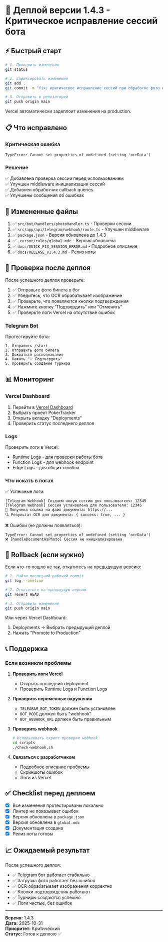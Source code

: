 # 🚀 Деплой версии 1.4.3 - Критическое исправление сессий бота

## ⚡ Быстрый старт

```bash
# 1. Проверить изменения
git status

# 2. Зафиксировать изменения
git add .
git commit -m "fix: критическое исправление сессий при обработке фото в боте (v1.4.3)"

# 3. Отправить в репозиторий
git push origin main
```

Vercel автоматически задеплоит изменения на production.

## 📋 Что исправлено

### Критическая ошибка
```
TypeError: Cannot set properties of undefined (setting 'ocrData')
```

### Решение
✅ Добавлена проверка сессии перед использованием  
✅ Улучшен middleware инициализации сессий  
✅ Добавлен обработчик callback queries  
✅ Улучшены сообщения об ошибках  

## 📝 Измененные файлы

1. ✅ `src/bot/handlers/photoHandler.ts` - Проверки сессии
2. ✅ `src/app/api/telegram/webhook/route.ts` - Улучшен middleware
3. ✅ `package.json` - Версия обновлена до 1.4.3
4. ✅ `.cursor/rules/global.mdc` - Версия обновлена
5. ✅ `docs/QUICK_FIX_SESSION_ERROR.md` - Подробное описание
6. ✅ `docs/RELEASE_v1.4.3.md` - Релиз ноты

## 🧪 Проверка после деплоя

После успешного деплоя проверьте:

1. ✅ Отправьте фото билета в бот
2. ✅ Убедитесь, что OCR обрабатывает изображение
3. ✅ Проверьте, что появляются кнопки подтверждения
4. ✅ Нажмите кнопку "Подтвердить" или "Отменить"
5. ✅ Проверьте логи Vercel на отсутствие ошибок

### Telegram Bot
Протестируйте бота:
```
1. Отправить /start
2. Отправить фото билета
3. Дождаться распознавания
4. Нажать "✅ Подтвердить"
5. Проверить создание турнира
```

## 📊 Мониторинг

### Vercel Dashboard
1. Перейти в [Vercel Dashboard](https://vercel.com/dashboard)
2. Выбрать проект PokerTracker
3. Открыть вкладку "Deployments"
4. Проверить статус последнего деплоя

### Logs
Проверить логи в Vercel:
- Runtime Logs - для проверки работы бота
- Function Logs - для webhook endpoint
- Edge Logs - для общих ошибок

### Что искать в логах
✅ Успешные логи:
```
[Telegram Webhook] Создаем новую сессию для пользователя: 12345
[Telegram Webhook] Сессия установлена для пользователя: 12345
📸 Получена ссылка на файл документа: https://...
🔍 Результат OCR для документа: { success: true, ... }
```

❌ Ошибки (не должны появляться):
```
TypeError: Cannot set properties of undefined (setting 'ocrData')
❌ [handleDocumentAsPhoto] Сессия не инициализирована
```

## 🔄 Rollback (если нужно)

Если что-то пошло не так, откатитесь на предыдущую версию:

```bash
# 1. Найти последний рабочий commit
git log --oneline

# 2. Откатиться на предыдущую версию
git revert HEAD

# 3. Отправить изменения
git push origin main
```

Или через Vercel Dashboard:
1. Deployments → Выбрать предыдущий деплой
2. Нажать "Promote to Production"

## 📞 Поддержка

### Если возникли проблемы

1. **Проверить логи Vercel**
   - Открыть последний deployment
   - Проверить Runtime Logs и Function Logs

2. **Проверить переменные окружения**
   - `TELEGRAM_BOT_TOKEN` должен быть установлен
   - `BOT_MODE` должен быть "webhook"
   - `BOT_WEBHOOK_URL` должен быть правильным

3. **Проверить webhook**
   ```bash
   # Использовать скрипт проверки webhook
   cd scripts
   ./check-webhook.sh
   ```

4. **Связаться с разработчиком**
   - Подробное описание проблемы
   - Скриншоты ошибок
   - Логи из Vercel

## ✅ Checklist перед деплоем

- [x] Все изменения протестированы локально
- [x] Линтер не показывает ошибок
- [x] Версия обновлена в `package.json`
- [x] Версия обновлена в `global.mdc`
- [x] Документация создана
- [x] Релиз ноты готовы

## 📈 Ожидаемый результат

После успешного деплоя:
- ✅ Telegram бот работает стабильно
- ✅ Загрузка фото работает без ошибок
- ✅ OCR обрабатывает изображения корректно
- ✅ Кнопки подтверждения работают
- ✅ Турниры создаются успешно
- ✅ Логи чистые, без ошибок

---

**Версия:** 1.4.3  
**Дата:** 2025-10-31  
**Приоритет:** Критический  
**Статус:** Готов к деплою ✅


